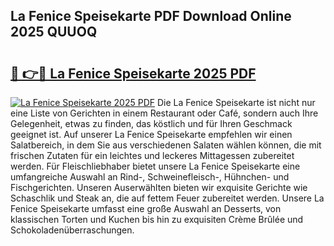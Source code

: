 ## La Fenice Speisekarte PDF Download Online 2025 QUUOQ

# <h2><a href="http://gc882b9.nevu.top/?p=La+Fenice+Speisekarte">🔗 👉🔴 La Fenice Speisekarte 2025 PDF</a></h2>

[![La Fenice Speisekarte 2025 PDF](https://i.imgur.com/dBaPXMq.png)](http://gc882b9.nevu.top/?p=La+Fenice+Speisekarte)
Die La Fenice Speisekarte ist nicht nur eine Liste von Gerichten in einem Restaurant oder Café, sondern auch Ihre Gelegenheit, etwas zu finden, das köstlich und für Ihren Geschmack geeignet ist. Auf unserer La Fenice Speisekarte empfehlen wir einen Salatbereich, in dem Sie aus verschiedenen Salaten wählen können, die mit frischen Zutaten für ein leichtes und leckeres Mittagessen zubereitet werden. Für Fleischliebhaber bietet unsere La Fenice Speisekarte eine umfangreiche Auswahl an Rind-, Schweinefleisch-, Hühnchen- und Fischgerichten. Unseren Auserwählten bieten wir exquisite Gerichte wie Schaschlik und Steak an, die auf fettem Feuer zubereitet werden. Unsere La Fenice Speisekarte umfasst eine große Auswahl an Desserts, von klassischen Torten und Kuchen bis hin zu exquisiten Crème Brûlée und Schokoladenüberraschungen.
